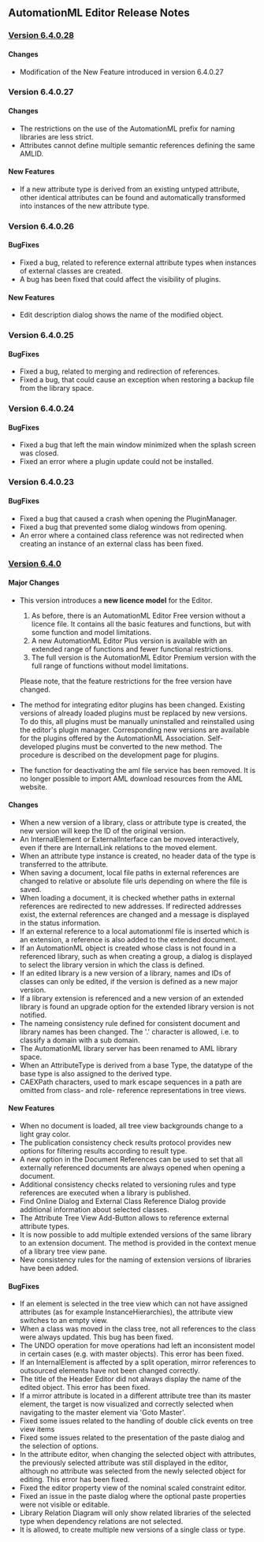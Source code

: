 ﻿
## AutomationML Editor Release Notes

### [Version 6.4.0.28](https://github.com/AutomationML/AutomationMLEditor/releases/tag/v6.4.0) 

#### Changes
- Modification of the New Feature introduced in version 6.4.0.27


### Version 6.4.0.27 

#### Changes
- The restrictions on the use of the AutomationML prefix for naming libraries are less strict.
- Attributes cannot define multiple semantic references defining the same AMLID. 

#### New Features
- If a new attribute type is derived from an existing untyped attribute, other identical attributes can be found and automatically transformed into instances of the new attribute type.


### Version 6.4.0.26

#### BugFixes
- Fixed a bug, related to reference external attribute types when instances of external classes are created.
- A bug has been fixed that could affect the visibility of plugins.

#### New Features
- Edit description dialog shows the name of the modified object. 


### Version 6.4.0.25

#### BugFixes
- Fixed a bug, related to merging and redirection of references.
- Fixed a bug, that could cause an exception when restoring a backup file from the library space.


### Version 6.4.0.24

#### BugFixes
- Fixed a bug that left the main window minimized when the splash screen was closed.
- Fixed an error where a plugin update could not be installed.

### Version 6.4.0.23 

#### BugFixes
- Fixed a bug that caused a crash when opening the PluginManager.
- Fixed a bug that prevented some dialog windows from opening.
- An error where a contained class reference was not redirected when creating an instance of an external class has been fixed.


### [Version 6.4.0](https://github.com/AutomationML/AutomationMLEditor/releases/tag/v6.4.0) 

#### Major Changes
- This version introduces a **new licence model** for the Editor. 
    1. As before, there is an AutomationML Editor Free version without a licence file. It contains all the basic features and functions, but with some function and model limitations.
	2. A new AutomationML Editor Plus version is available with an extended range of functions and fewer functional restrictions.
	3. The full version is the AutomationML Editor Premium version with the full range of functions without model limitations.
  
  Please note, that the feature restrictions for the free version have changed.

- The method for integrating editor plugins has been changed. Existing versions of already loaded plugins must be replaced by new versions. To do this, all plugins must be manually uninstalled and reinstalled using the editor's plugin manager. Corresponding new versions are available for the plugins offered by the AutomationML Association. Self-developed plugins must be converted to the new method. The procedure is described on the development page for plugins.
- The function for deactivating the aml file service has been removed. It is no longer possible to import AML download resources from the AML website.

#### Changes
- When a new version of a library, class or attribute type is created, the new version will keep the ID of the original version. 
- An InternalElement or ExternalInterface can be moved interactively, even if there are InternalLink relations to the moved element.  
- When an attribute type instance is created, no header data of the type is transferred to the attribute.
- When saving a document, local file paths in external references are changed to relative or absolute file urls depending on where the file is saved.
- When loading a document, it is checked whether paths in external references are redirected to new addresses. If redirected addresses exist, the external references are changed and a message is displayed in the status information.
- If an external reference to a local automationml file is inserted which is an extension, a reference is also added to the extended document.
- If an AutomationML object is created whose class is not found in a referenced library, such as when creating a group, a dialog is displayed to select the library version in which the class is defined.  
- If an edited library is a new version of a library, names and IDs of classes can only be edited, if the version is defined as a new major version.
- If a library extension is referenced and a new version of an extended library is found an upgrade option for the extended library version is not notified.
- The nameing consistency rule defined for consistent document and library names has been changed. The '.' character is allowed, i.e. to classify a domain with a sub domain. 
- The AutomationML library server has been renamed to AML library space.
- When an AttributeType is derived from a base Type, the datatype of the base type is also assigned to the derived type.
- CAEXPath characters, used to mark escape sequences in a path are omitted from class- and role- reference representations in tree views.

#### New Features
- When no document is loaded, all tree view backgrounds change to a light gray color.
- The publication consistency check results protocol provides new options for filtering results according to result type. 
- A new option in the Document References can be used to set that all externally referenced documents are always opened when opening a document.
- Additional consistency checks related to versioning rules and type references are executed when a library is published.
- Find Online Dialog and External Class Reference Dialog provide additional information about selected classes.
- The Attribute Tree View Add-Button allows to reference external attribute types.
- It is now possible to add multiple extended versions of the same library to an extension document. The method is provided in the context menue of a library tree view pane.
- New consistency rules for the naming of extension versions of libraries have been added.

#### BugFixes
- If an element is selected in the tree view which can not have assigned attributes (as for example InstanceHierarchies), the attribute view switches to an empty view.
- When a class was moved in the class tree, not all references to the class were always updated. This bug has been fixed.
- The UNDO operation for move operations had left an inconsistent model in certain cases (e.g. with master objects). This error has been fixed.
- If an InternalElement is affected by a split operation, mirror references to outsourced elements have not been changed correctly.
- The title of the Header Editor did not always display the name of the edited object. This error has been fixed. 
- If a mirror attribute is located in a different attribute tree than its master element, the target is now visualized and correctly selected when navigating to the master element via 'Goto Master'.
- Fixed some issues related to the handling of double click events on tree view items
- Fixed some issues related to the presentation of the paste dialog and the selection of options.
- In the attribute editor, when changing the selected object with attributes, the previously selected attribute was still displayed in the editor, although no attribute was selected from the newly selected object for editing. This error has been fixed.
- Fixed the editor property view of the nominal scaled constraint editor.
- Fixed an issue in the paste dialog where the optional paste properties were not visible or editable.
- Library Relation Diagram will only show related libraries of the selected type when dependency relations are not selected.
- It is allowed, to create multiple new versions of a single class or type.

